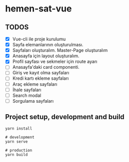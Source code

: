 # hemen-sat-vue

## TODOS

- [x] Vue-cli ile proje kurulumu
- [x] Sayfa elemanlarının oluşturulması.
- [x] Sayfaları oluşturalım. Master-Page oluşturalım
- [x] Anasayfa için layout oluşturalım.
- [x] Profil sayfası ve sekmeler için route ayarı
- [ ] Anasayfa'daki card  componenti.
- [ ] Giriş ve kayıt olma sayfaları 
- [ ] Kredi kartı ekleme sayfaları 
- [ ] Araç ekleme sayfaları
- [ ] İhale sayfaları
- [ ] Search  modal
- [ ] Sorgulama sayfaları
## Project setup, development and build

```
yarn install

# development
yarn serve

# production
yarn build
```

